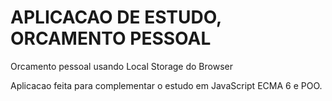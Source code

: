 # APLICACAO DE ESTUDO, ORCAMENTO PESSOAL
 
 Orcamento pessoal usando Local Storage do Browser

 Aplicacao feita para complementar o estudo em JavaScript ECMA 6 e POO.


 
